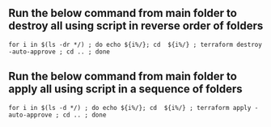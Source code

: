## Run the below command from main folder to destroy all using script in reverse order of folders
    for i in $(ls -dr */) ; do echo ${i%/}; cd  ${i%/} ; terraform destroy -auto-approve ; cd .. ; done


## Run the below command from main folder to apply all using script in a sequence of folders
    for i in $(ls -d */) ; do echo ${i%/}; cd  ${i%/} ; terraform apply -auto-approve ; cd .. ; done